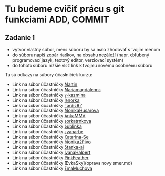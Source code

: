 # Tu budeme cvičiť prácu s git funkciami ADD, COMMIT

## Zadanie 1
- vytvor vlastný súbor, meno súboru by sa malo zhodovať s tvojím menom
- do súboru napíš zopár riadkov, na obsahu nezáleží (napr. obľubený programovací jazyk, textový editor, verziovací systém)
- do tohoto súboru nižšie vlož link k tvojmu novému osobnému súboru

Tu sú odkazy na súbory účastničiek kurzu:
- Link na súbor účastníčky [Martin](martin.md)
- Link na súbor účastníčky [Mariamagdalenna](noname.md)
- Link na súbor účastníčky [y-kazmina](Yulia_K)
- Link na súbor účastníčky [lenorka](noname.md)
- Link na súbor účastníčky [Tardis87](noname.md)
- Link na súbor účastníčky [MonikaHusarova](noname.md)
- Link na súbor účastníčky [AnkaMMV](AnkaMMC)
- Link na súbor účastníčky [zorkatrnkova](zorka.md)
- Link na súbor účastníčky [bublinka](Veronika.md)
- Link na súbor účastníčky [ayanarbe](noname.md)
- Link na súbor účastníčky [Katarina-Se](Katka)
- Link na súbor účastníčky [Monika2Pivo](Monika.md)
- Link na súbor účastníčky [Stanka-ai](noname.md)
- Link na súbor účastníčky [IvanaHalpert](noname.md)
- Link na súbor účastníčky [PinkFeather](PinkFeather.md)
- Link na súbor účastníčky [EvkaSky](oprava novy smer.md)
- Link na súbor účastníčky [EmaMuchova](ema.md)

